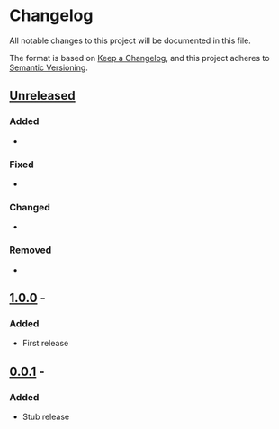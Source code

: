# Changelog

All notable changes to this project will be documented in this file.

The format is based on [Keep a Changelog](https://keepachangelog.com/en/1.1.0/),
and this project adheres to [Semantic Versioning](https://semver.org/spec/v2.0.0.html).

## [Unreleased]

### Added

-

### Fixed

-

### Changed

-

### Removed

-

## [1.0.0] - <date>

### Added

- First release

## [0.0.1] - <date>

### Added

- Stub release

[unreleased]: https://github.com/viseshrp/cprt/compare/v1.0.0...HEAD
[1.0.0]: https://github.com/viseshrp/cprt/releases/tag/v1.0.0
[0.0.1]: https://github.com/viseshrp/cprt/releases/tag/v0.0.1
